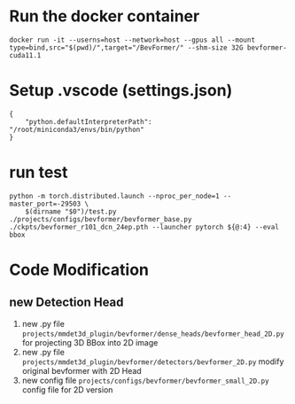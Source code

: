 # Run the docker container
    docker run -it --userns=host --network=host --gpus all --mount type=bind,src="$(pwd)/",target="/BevFormer/" --shm-size 32G bevformer-cuda11.1

# Setup .vscode (settings.json)
    {
        "python.defaultInterpreterPath": "/root/miniconda3/envs/bin/python"
    }

# run test
    python -m torch.distributed.launch --nproc_per_node=1 --master_port=-29503 \
        $(dirname "$0")/test.py ./projects/configs/bevformer/bevformer_base.py ./ckpts/bevformer_r101_dcn_24ep.pth --launcher pytorch ${@:4} --eval bbox

# Code Modification
## new Detection Head
1. new .py file `projects/mmdet3d_plugin/bevformer/dense_heads/bevformer_head_2D.py` for projecting 3D BBox into 2D image
2. new .py file `projects/mmdet3d_plugin/bevformer/detectors/bevformer_2D.py` modify original bevformer with 2D Head
3. new config file `projects/configs/bevformer/bevformer_small_2D.py` config file for 2D version